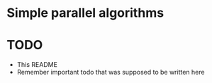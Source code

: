 # Simple parallel algorithms
# TODO
- This README
- Remember important todo that was supposed to be written here
